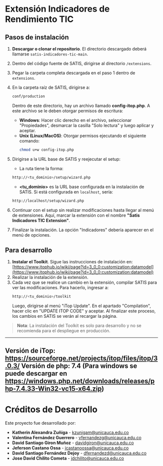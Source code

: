 # Extensión Indicadores de Rendimiento TIC

## Pasos de instalación

1. **Descargar o clonar el repositorio**. El directorio descargado deberá llamarse `satis-indicadores-tic-main`.
2. Dentro del código fuente de SATIS, dirigirse al directorio `/extensions`.
3. Pegar la carpeta completa descargada en el paso 1 dentro de `extensions`.
4. En la carpeta raíz de SATIS, dirigirse a:
    ```sh
    conf/production
    ```
    Dentro de este directorio, hay un archivo llamado **config-itop.php**. A este archivo se le deben otorgar permisos de escritura:
   
   - **Windows**: Hacer clic derecho en el archivo, seleccionar "Propiedades", desmarcar la casilla "Solo lectura" y luego aplicar y aceptar.
   - **Unix (Linux/MacOS)**: Otorgar permisos ejecutando el siguiente comando:
     ```sh
     chmod u+w config-itop.php
     ```

5. Dirigirse a la URL base de SATIS y reejecutar el setup:
    - La ruta tiene la forma:
    ```sh
    http://<tu_dominio>/setup/wizard.php
    ```
    - **<tu_dominio>** es la URL base configurada en la instalación de SATIS. Si está configurada en `localhost`, sería:
    ```sh
    http://localhost/setup/wizard.php
    ```

6. Continuar con el setup sin realizar modificaciones hasta llegar al menú de extensiones. Aquí, marcar la extensión con el nombre **"Satis Indicadores TIC Extension"**.
7. Finalizar la instalación. La opción "Indicadores" debería aparecer en el menú de opciones.

## Para desarrollo

1. **Instalar el Toolkit**. Sigue las instrucciones de instalación en: [https://www.itophub.io/wiki/page?id=3_0_0:customization:datamodel](https://www.itophub.io/wiki/page?id=3_0_0:customization:datamodel)
2. Realizar la instalación de la extensión.
3. Cada vez que se realice un cambio en la extensión, compilar SATIS para ver las modificaciones. Para hacerlo, ingresar a:
    ```sh
    http://<tu_dominio>/toolkit
    ```
    Luego, dirigirse al menú "iTop Update". En el apartado "Compilation", hacer clic en "UPDATE ITOP CODE" y aceptar. Al finalizar este proceso, los cambios en SATIS se verán al recargar la página.

> **Nota**: La instalación del Toolkit es solo para desarrollo y no se recomienda para el despliegue en producción.
---
Versión de iTop: https://sourceforge.net/projects/itop/files/itop/3.0.3/
Versión de php: 7.4 (Para windows se puede descargar en https://windows.php.net/downloads/releases/php-7.4.33-Win32-vc15-x64.zip)
---
# Créditos de Desarrollo

Este proyecto fue desarrollado por:

- **Katherin Alexandra Zuñiga** - kzunigam@unicauca.edu.co
- **Valentina Fernández Guerrero** - vfernandezg@unicauca.edu.co
- **David Santiago Giron Muñoz** - davidgiron@unicauca.edu.co
- **Jeferson Castano Ossa** - jcastanoossa@unicauca.edu.co
- **David Santiago Fernández Dejoy** - dfernandezd@unicauca.edu.co
- **Jose David Chilito Cometa** - jdchilito@unicauca.edu.co
